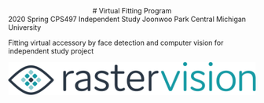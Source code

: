 <center># Virtual Fitting Program</center>
  2020 Spring CPS497 Independent Study
  Joonwoo Park
  Central Michigan University
  
Fitting virtual accessory by face detection and computer vision for independent study project

![Logo](docs/logo.png)
&nbsp;
